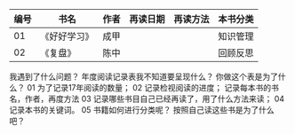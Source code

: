 
|编号|书名|作者|再读日期|再读方法|本书分类 |
|-----|-----|----|----|----|-----|
|01  |《好好学习》| 成甲| | | 知识管理|
|02  |《复盘》| 陈中| | |回顾反思|

我遇到了什么问题？
年度阅读记录表我不知道要呈现什么？
你做这个表是为了什么？
01 为了记录17年阅读的数量；
02 记录检视阅读的进度；
记录每本书的书名，作者，再度方法
03 记录哪些书目自己已经再读了，用了什么方法来读；
04 记录本书的关键词。
05 书籍如何进行分类呢？
按照自己读这些书是为了什么吧？
